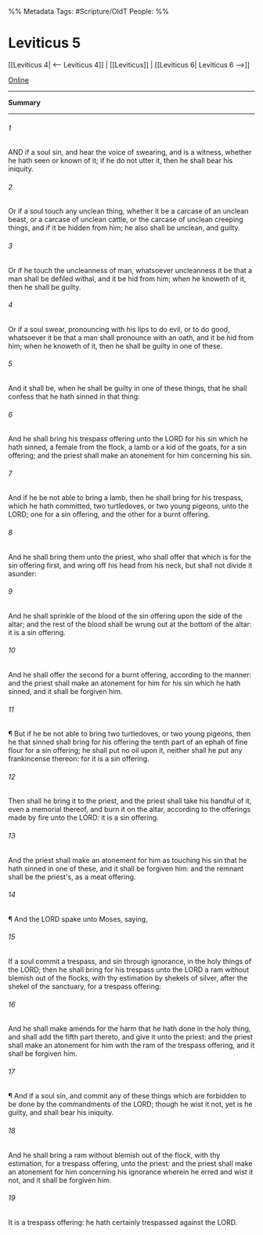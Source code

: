 

%% Metadata
Tags: #Scripture/OldT
People: 
%%
# Leviticus 5
[[Leviticus 4| <-- Leviticus 4]] | [[Leviticus]] | [[Leviticus 6| Leviticus 6 -->]]

[Online](https://churchofjesuschrist.org/study/scriptures/ot/lev/5?lang=eng)

---
__Summary__



---

###### 1
AND if a soul sin, and hear the voice of swearing, and is a witness, whether he hath seen or known of it; if he do not utter it, then he shall bear his iniquity.
###### 2
Or if a soul touch any unclean thing, whether it be a carcase of an unclean beast, or a carcase of unclean cattle, or the carcase of unclean creeping things, and if it be hidden from him; he also shall be unclean, and guilty.
###### 3
Or if he touch the uncleanness of man, whatsoever uncleanness it be that a man shall be defiled withal, and it be hid from him; when he knoweth of it, then he shall be guilty.
###### 4
Or if a soul swear, pronouncing with his lips to do evil, or to do good, whatsoever it be that a man shall pronounce with an oath, and it be hid from him; when he knoweth of it, then he shall be guilty in one of these.
###### 5
And it shall be, when he shall be guilty in one of these things, that he shall confess that he hath sinned in that thing:
###### 6
And he shall bring his trespass offering unto the LORD for his sin which he hath sinned, a female from the flock, a lamb or a kid of the goats, for a sin offering; and the priest shall make an atonement for him concerning his sin.
###### 7
And if he be not able to bring a lamb, then he shall bring for his trespass, which he hath committed, two turtledoves, or two young pigeons, unto the LORD; one for a sin offering, and the other for a burnt offering.
###### 8
And he shall bring them unto the priest, who shall offer that which is for the sin offering first, and wring off his head from his neck, but shall not divide it asunder:
###### 9
And he shall sprinkle of the blood of the sin offering upon the side of the altar; and the rest of the blood shall be wrung out at the bottom of the altar: it is a sin offering.
###### 10
And he shall offer the second for a burnt offering, according to the manner: and the priest shall make an atonement for him for his sin which he hath sinned, and it shall be forgiven him.
###### 11
¶ But if he be not able to bring two turtledoves, or two young pigeons, then he that sinned shall bring for his offering the tenth part of an ephah of fine flour for a sin offering; he shall put no oil upon it, neither shall he put any frankincense thereon: for it is a sin offering.
###### 12
Then shall he bring it to the priest, and the priest shall take his handful of it, even a memorial thereof, and burn it on the altar, according to the offerings made by fire unto the LORD: it is a sin offering.
###### 13
And the priest shall make an atonement for him as touching his sin that he hath sinned in one of these, and it shall be forgiven him: and the remnant shall be the priest's, as a meat offering.
###### 14
¶ And the LORD spake unto Moses, saying,
###### 15
If a soul commit a trespass, and sin through ignorance, in the holy things of the LORD; then he shall bring for his trespass unto the LORD a ram without blemish out of the flocks, with thy estimation by shekels of silver, after the shekel of the sanctuary, for a trespass offering:
###### 16
And he shall make amends for the harm that he hath done in the holy thing, and shall add the fifth part thereto, and give it unto the priest: and the priest shall make an atonement for him with the ram of the trespass offering, and it shall be forgiven him.
###### 17
¶ And if a soul sin, and commit any of these things which are forbidden to be done by the commandments of the LORD; though he wist it not, yet is he guilty, and shall bear his iniquity.
###### 18
And he shall bring a ram without blemish out of the flock, with thy estimation, for a trespass offering, unto the priest: and the priest shall make an atonement for him concerning his ignorance wherein he erred and wist it not, and it shall be forgiven him.
###### 19
It is a trespass offering: he hath certainly trespassed against the LORD.



